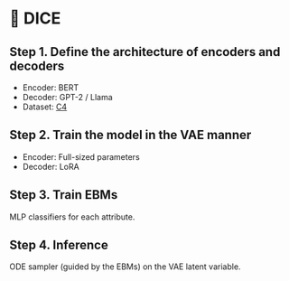 # 🎲 DICE

## Step 1. Define the architecture of encoders and decoders
* Encoder: BERT
* Decoder: GPT-2 / Llama
* Dataset: [C4](https://huggingface.co/datasets/c4)

## Step 2. Train the model in the VAE manner
* Encoder: Full-sized parameters
* Decoder: LoRA

## Step 3. Train EBMs
MLP classifiers for each attribute.

## Step 4. Inference
ODE sampler (guided by the EBMs) on the VAE latent variable.

